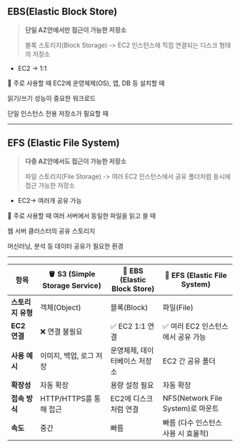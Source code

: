 ## EBS(Elastic Block Store)
> **단일 AZ안에서만 접근이 가능한 저장소**
>
> 블록 스토리지(Block Storage) -> 
EC2 인스턴스에 직접 연결되는 디스크 형태의 저장소
- EC2 -> 1:1

📌 주로 사용할 때
EC2에 운영체제(OS), 앱, DB 등 설치할 때

읽기/쓰기 성능이 중요한 워크로드

단일 인스턴스 전용 저장소가 필요할 때

---

## EFS (Elastic File System)
> **다중 AZ안에서도 접근이 가능한 저장소**
>
> 파일 스토리지(File Storage) -> 
여러 EC2 인스턴스에서 공유 폴더처럼 동시에 접근 가능한 저장소
- EC2-> 여러개 공유 가능


📌 주로 사용할 때
여러 서버에서 동일한 파일을 읽고 쓸 때

웹 서버 클러스터의 공유 스토리지

머신러닝, 분석 등 데이터 공유가 필요한 환경

---
 항목          | 🪣 S3 (Simple Storage Service) | 💽 EBS (Elastic Block Store) | 📁 EFS (Elastic File System) |
|---------------|-------------------------------|------------------------------|-------------------------------|
| **스토리지 유형** | 객체(Object)                      | 블록(Block)                     | 파일(File)                        |
| **EC2 연결**     | ❌ 연결 불필요                       | ✅ EC2 1:1 연결                  | ✅ 여러 EC2 인스턴스에서 공유 가능   |
| **사용 예시**    | 이미지, 백업, 로그 저장               | 운영체제, 데이터베이스 저장소         | EC2 간 공유 폴더                     |
| **확장성**       | 자동 확장                           | 용량 설정 필요                   | 자동 확장                           |
| **접속 방식**    | HTTP/HTTPS를 통해 접근               | EC2에 디스크처럼 연결             | NFS(Network File System)로 마운트   |
| **속도**         | 중간                                 | 빠름                              | 빠름 (다수 인스턴스 사용 시 효율적)     |
